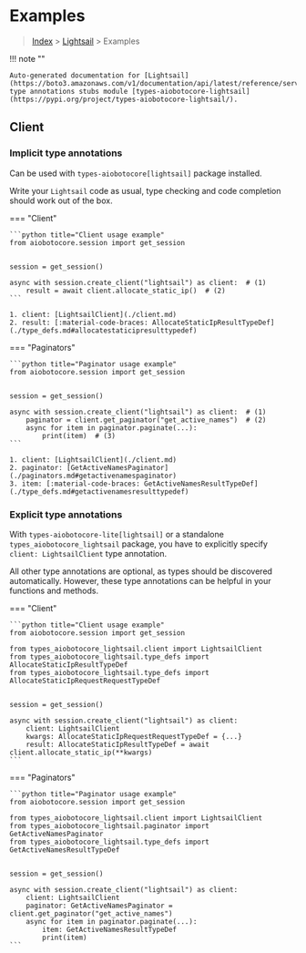 # Examples

> [Index](../README.md) > [Lightsail](./README.md) > Examples

!!! note ""

    Auto-generated documentation for [Lightsail](https://boto3.amazonaws.com/v1/documentation/api/latest/reference/services/lightsail.html#Lightsail)
    type annotations stubs module [types-aiobotocore-lightsail](https://pypi.org/project/types-aiobotocore-lightsail/).

## Client

### Implicit type annotations

Can be used with `types-aiobotocore[lightsail]` package installed.

Write your `Lightsail` code as usual,
type checking and code completion should work out of the box.



=== "Client"

    ```python title="Client usage example"
    from aiobotocore.session import get_session


    session = get_session()

    async with session.create_client("lightsail") as client:  # (1)
        result = await client.allocate_static_ip()  # (2)
    ```

    1. client: [LightsailClient](./client.md)
    2. result: [:material-code-braces: AllocateStaticIpResultTypeDef](./type_defs.md#allocatestaticipresulttypedef) 



=== "Paginators"

    ```python title="Paginator usage example"
    from aiobotocore.session import get_session


    session = get_session()

    async with session.create_client("lightsail") as client:  # (1)
        paginator = client.get_paginator("get_active_names")  # (2)
        async for item in paginator.paginate(...):
            print(item)  # (3)
    ```

    1. client: [LightsailClient](./client.md)
    2. paginator: [GetActiveNamesPaginator](./paginators.md#getactivenamespaginator)
    3. item: [:material-code-braces: GetActiveNamesResultTypeDef](./type_defs.md#getactivenamesresulttypedef) 




### Explicit type annotations

With `types-aiobotocore-lite[lightsail]`
or a standalone `types_aiobotocore_lightsail` package, you have to explicitly specify
`client: LightsailClient` type annotation.

All other type annotations are optional, as types should be discovered automatically.
However, these type annotations can be helpful in your functions and methods.


=== "Client"

    ```python title="Client usage example"
    from aiobotocore.session import get_session

    from types_aiobotocore_lightsail.client import LightsailClient
    from types_aiobotocore_lightsail.type_defs import AllocateStaticIpResultTypeDef
    from types_aiobotocore_lightsail.type_defs import AllocateStaticIpRequestRequestTypeDef


    session = get_session()

    async with session.create_client("lightsail") as client:
        client: LightsailClient
        kwargs: AllocateStaticIpRequestRequestTypeDef = {...}
        result: AllocateStaticIpResultTypeDef = await client.allocate_static_ip(**kwargs)
    ```



=== "Paginators"

    ```python title="Paginator usage example"
    from aiobotocore.session import get_session

    from types_aiobotocore_lightsail.client import LightsailClient
    from types_aiobotocore_lightsail.paginator import GetActiveNamesPaginator
    from types_aiobotocore_lightsail.type_defs import GetActiveNamesResultTypeDef


    session = get_session()

    async with session.create_client("lightsail") as client:
        client: LightsailClient
        paginator: GetActiveNamesPaginator = client.get_paginator("get_active_names")
        async for item in paginator.paginate(...):
            item: GetActiveNamesResultTypeDef
            print(item)
    ```


